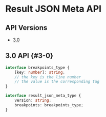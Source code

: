 # Result JSON Meta API

## API Versions

* [3.0](#3-0)

## 3.0 API {#3-0}

```typescript
interface breakpoints_type {
    [key: number]: string;
    // the key is the line number 
    // the value is the corresponding tag
}

interface result_json_meta_type {
    version: string;
    breakpoints: breakpoints_type;
}
```
